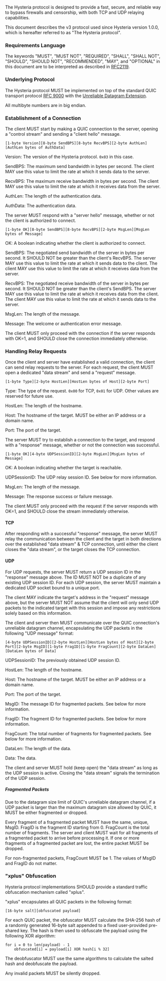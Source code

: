 The Hysteria protocol is designed to provide a fast, secure, and reliable way to bypass firewalls and censorship, with both TCP and UDP relaying capabilities.

This document describes the v3 protocol used since Hysteria version 1.0.0, which is hereafter referred to as "The Hysteria protocol".

### Requirements Language

The keywords "MUST", "MUST NOT", "REQUIRED", "SHALL", "SHALL NOT", "SHOULD", "SHOULD NOT", "RECOMMENDED", "MAY", and "OPTIONAL" in this document are to be interpreted as described in [RFC2119](https://datatracker.ietf.org/doc/html/rfc2119).

### Underlying Protocol

The Hysteria protocol MUST be implemented on top of the standard QUIC transport protocol [RFC 9000](https://datatracker.ietf.org/doc/html/rfc9000) with the [Unreliable Datagram Extension](https://datatracker.ietf.org/doc/draft-ietf-quic-datagram/).

All multibyte numbers are in big endian.

### Establishment of a Connection

The client MUST start by making a QUIC connection to the server, opening a "control stream" and sending a "client hello" message.

```
[1-byte Version][8-byte SendBPS][8-byte RecvBPS][2-byte AuthLen][AuthLen bytes of AuthData]
```

Version: The version of the Hysteria protocol. `0x03` in this case.

SendBPS: The maximum send bandwidth in bytes per second. The client MAY use this value to limit the rate at which it sends data to the server.

RecvBPS: The maximum receive bandwidth in bytes per second. The client MAY use this value to limit the rate at which it receives data from the server.

AuthLen: The length of the authentication data.

AuthData: The authentication data.

The server MUST respond with a "server hello" message, whether or not the client is authorized to connect.

```
[1-byte OK][8-byte SendBPS][8-byte RecvBPS][2-byte MsgLen][MsgLen bytes of Message]
```

OK: A boolean indicating whether the client is authorized to connect.

SendBPS: The negotiated send bandwidth of the server in bytes per second. It SHOULD NOT be greater than the client's RecvBPS. The server MAY use this value to limit the rate at which it sends data to the client. The client MAY use this value to limit the rate at which it receives data from the server.

RecvBPS: The negotiated receive bandwidth of the server in bytes per second. It SHOULD NOT be greater than the client's SendBPS. The server MAY use this value to limit the rate at which it receives data from the client. The client MAY use this value to limit the rate at which it sends data to the server.

MsgLen: The length of the message.

Message: The welcome or authentication error message.

The client MUST only proceed with the connection if the server responds with OK=1, and SHOULD close the connection immediately otherwise.

### Handling Relay Requests

Once the client and server have established a valid connection, the client can send relay requests to the server. For each request, the client MUST open a dedicated "data stream" and send a "request" message.

```
[1-byte Type][2-byte HostLen][HostLen bytes of Host][2-byte Port]
```

Type: The type of the request. `0x00` for TCP, `0x01` for UDP. Other values are reserved for future use.

HostLen: The length of the hostname.

Host: The hostname of the target. MUST be either an IP address or a domain name.

Port: The port of the target.

The server MUST try to establish a connection to the target, and respond with a "response" message, whether or not the connection was successful.

```
[1-byte OK][4-byte UDPSessionID][2-byte MsgLen][MsgLen bytes of Message]
```

OK: A boolean indicating whether the target is reachable.

UDPSessionID: The UDP relay session ID. See below for more information.

MsgLen: The length of the message.

Message: The response success or failure message.

The client MUST only proceed with the request if the server responds with OK=1, and SHOULD close the stream immediately otherwise.

#### TCP

After responding with a successful "response" message, the server MUST relay the communication between the client and the target in both directions over the established "data stream" & TCP connection, until either the client closes the "data stream", or the target closes the TCP connection.

#### UDP

For UDP requests, the server MUST return a UDP session ID in the "response" message above. The ID MUST NOT be a duplicate of any existing UDP session ID. For each UDP session, the server MUST maintain a dedicated UDP socket bound to a unique port.

The client MAY indicate the target's address in the "request" message above, but the server MUST NOT assume that the client will only send UDP packets to the indicated target with this session and impose any restrictions solely based on this information.

The client and server then MUST communicate over the QUIC connection's unreliable datagram channel, encapsulating the UDP packets in the following "UDP message" format:

```
[4-byte UDPSessionID][2-byte HostLen][HostLen bytes of Host][2-byte Port][2-byte MsgID][1-byte FragID][1-byte FragCount][2-byte DataLen][DataLen bytes of Data]
```

UDPSessionID: The previously obtained UDP session ID.

HostLen: The length of the hostname.

Host: The hostname of the target. MUST be either an IP address or a domain name.

Port: The port of the target.

MsgID: The message ID for fragmented packets. See below for more information.

FragID: The fragment ID for fragmented packets. See below for more information.

FragCount: The total number of fragments for fragmented packets. See below for more information.

DataLen: The length of the data.

Data: The data.

The client and server MUST hold (keep open) the "data stream" as long as the UDP session is active. Closing the "data stream" signals the termination of the UDP session.

##### Fragmented Packets

Due to the datagram size limit of QUIC's unreliable datagram channel, if a UDP packet is larger than the maximum datagram size allowed by QUIC, it MUST be either fragmented or dropped.

Every fragment of a fragmented packet MUST have the same, unique, MsgID. FragID is the fragment ID starting from 0. FragCount is the total number of fragments. The server and client MUST wait for all fragments of a fragmented packet to arrive before processing it. If one or more fragments of a fragmented packet are lost, the entire packet MUST be dropped.

For non-fragmented packets, FragCount MUST be 1. The values of MsgID and FragID do not matter.

### "xplus" Obfuscation

Hysteria protocol implementations SHOULD provide a standard traffic obfuscation mechanism called "xplus".

"xplus" encapsulates all QUIC packets in the following format:

```
[16-byte salt][obfuscated payload]
```

For each QUIC packet, the obfuscator MUST calculate the SHA-256 hash of a randomly generated 16-byte salt appended to a fixed user-provided pre-shared key. The hash is then used to obfuscate the payload using the following XOR algorithm:

```
for i = 0 to len(payload) - 1
    obfuscated[i] = payload[i] XOR hash[i % 32]
```

The deobfuscator MUST use the same algorithms to calculate the salted hash and deobfuscate the payload.

Any invalid packets MUST be silently dropped.